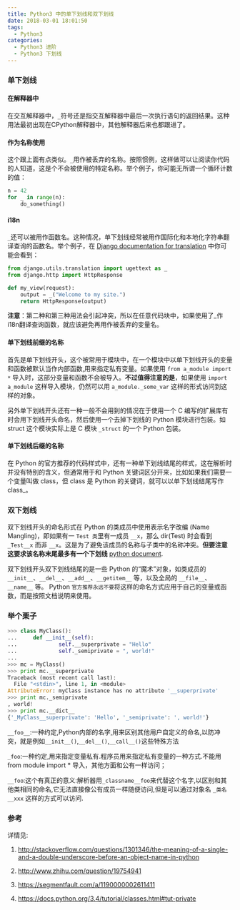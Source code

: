 ```yaml
---
title: Python3 中的单下划线和双下划线
date: 2018-03-01 18:01:50
tags:
  - Python3
categories:
  - Python3 进阶
  - Python3 下划线
---
```


### 单下划线

#### 在解释器中
在交互解释器中，`_`符号还是指交互解释器中最后一次执行语句的返回结果。这种用法最初出现在CPython解释器中，其他解释器后来也都跟进了。

#### 作为名称使用
这个跟上面有点类似。`_`用作被丢弃的名称。按照惯例，这样做可以让阅读你代码的人知道，这是个不会被使用的特定名称。举个例子，你可能无所谓一个循环计数的值：
```Python
n = 42
for _ in range(n):
    do_something()
```

<!-- more -->
#### i18n
`_`还可以被用作函数名。这种情况，单下划线经常被用作国际化和本地化字符串翻译查询的函数名。举个例子，在 [Django documentation for translation](https://docs.djangoproject.com/en/dev/topics/i18n/translation/) 中你可能会看到：

```python
from django.utils.translation import ugettext as _
from django.http import HttpResponse

def my_view(request):
    output = _("Welcome to my site.")
    return HttpResponse(output)
```
**注意**：第二种和第三种用法会引起冲突，所以在任意代码块中，如果使用了_作i18n翻译查询函数，就应该避免再用作被丢弃的变量名。

#### 单下划线前缀的名称


首先是单下划线开头，这个被常用于模块中，在一个模块中以单下划线开头的变量和函数被默认当作内部函数,用来指定私有变量。如果使用 `from a_module import *` 导入时，这部分变量和函数不会被导入。**不过值得注意的是**，如果使用 `import a_module` 这样导入模块，仍然可以用 `a_module._some_var` 这样的形式访问到这样的对象。

另外单下划线开头还有一种一般不会用到的情况在于使用一个 C 编写的扩展库有时会用下划线开头命名，然后使用一个去掉下划线的 Python 模块进行包装。如 struct 这个模块实际上是 C 模块 `_struct` 的一个 Python 包装。

#### 单下划线后缀的名称
在 Python 的官方推荐的代码样式中，还有一种单下划线结尾的样式，这在解析时并没有特别的含义，但通常用于和 Python 关键词区分开来，比如如果我们需要一个变量叫做 class，但 class 是 Python 的关键词，就可以以单下划线结尾写作 class_。



### 双下划线

双下划线开头的命名形式在 Python 的类成员中使用表示名字改编 (Name Mangling)，即如果有一 `Test 类`里有一成员 `__x`，那么 dir(Test) 时会看到 `_Test__x` 而非 `__x`。这是为了避免该成员的名称与子类中的名称冲突。**但要注意这要求该名称末尾最多有一个下划线** [python document](https://docs.python.org/3.4/tutorial/classes.html#tut-private).

双下划线开头双下划线结尾的是一些 Python 的“魔术”对象，如类成员的 `__init__`、`__del__`、`__add__`、`__getitem__` 等，以及全局的 `__file__`、`__name__` 等。 Python `官方推荐永远不要`将这样的命名方式应用于自己的变量或函数，而是按照文档说明来使用。

### 举个栗子


```python
>>> class MyClass():
...     def __init__(self):
...             self.__superprivate = "Hello"
...             self._semiprivate = ", world!"
...
>>> mc = MyClass()
>>> print mc.__superprivate
Traceback (most recent call last):
  File "<stdin>", line 1, in <module>
AttributeError: myClass instance has no attribute '__superprivate'
>>> print mc._semiprivate
, world!
>>> print mc.__dict__
{'_MyClass__superprivate': 'Hello', '_semiprivate': ', world!'}
```

`__foo__`:一种约定,Python内部的名字,用来区别其他用户自定义的命名,以防冲突，就是例如`__init__()`,`__del__()`,`__call__()`这些特殊方法

`_foo`:一种约定,用来指定变量私有.程序员用来指定私有变量的一种方式.不能用from module import * 导入，其他方面和公有一样访问；

`__foo`:这个有真正的意义:解析器用`_classname__foo`来代替这个名字,以区别和其他类相同的命名,它无法直接像公有成员一样随便访问,但是可以通过对象名 `_类名__xxx` 这样的方式可以访问.

### 参考
详情见:
1. http://stackoverflow.com/questions/1301346/the-meaning-of-a-single-and-a-double-underscore-before-an-object-name-in-python

2. http://www.zhihu.com/question/19754941

3. https://segmentfault.com/a/1190000002611411

4. https://docs.python.org/3.4/tutorial/classes.html#tut-private
